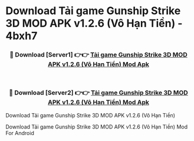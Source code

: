 # Download Tải game Gunship Strike 3D MOD APK v1.2.6 (Vô Hạn Tiền) - 4bxh7


<div align="center">
<h3>🔴 Download [Server1] 👉👉 <a href="https://apk-comot.site?title=Tải_game_Gunship_Strike_3D_MOD_APK_v1.2.6_(Vô_Hạn_Tiền)">Tải game Gunship Strike 3D MOD APK v1.2.6 (Vô Hạn Tiền) Mod Apk</a></h3><br>
<h3>🔴 Download [Server2] 👉👉 <a href="https://apk-comot.site?title=Tải_game_Gunship_Strike_3D_MOD_APK_v1.2.6_(Vô_Hạn_Tiền)">Tải game Gunship Strike 3D MOD APK v1.2.6 (Vô Hạn Tiền) Mod Apk</a></h3>
</div>



Download Tải game Gunship Strike 3D MOD APK v1.2.6 (Vô Hạn Tiền) 

Download Tải game Gunship Strike 3D MOD APK v1.2.6 (Vô Hạn Tiền) Mod For Android